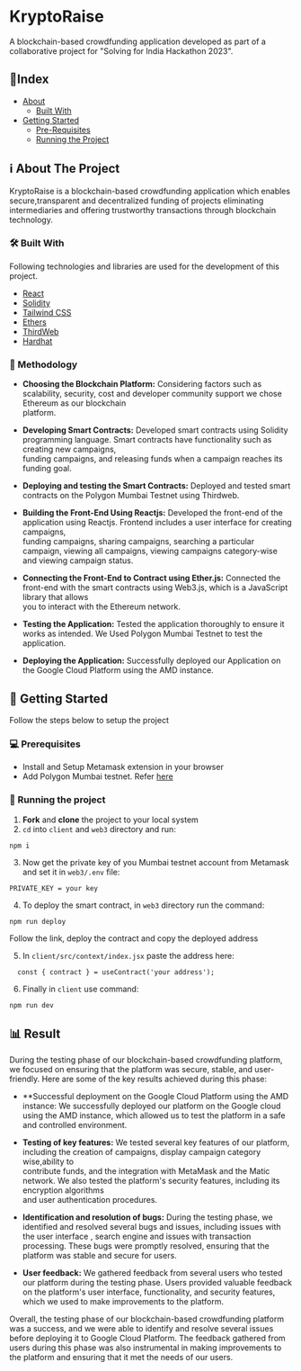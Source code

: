 
# KryptoRaise

 A blockchain-based crowdfunding application developed as part of a collaborative project for "Solving for India
Hackathon 2023".
## 📄Index

- [About](#ℹ️-about-the-project)
  - [Built With](#🛠️-built-with)
- [Getting Started](#📌-getting-started)
  - [Pre-Requisites](#💻-prerequisites)
  - [Running the Project](#🤖-running-the-project)


 ## ℹ️ About The Project

 KryptoRaise is a blockchain-based crowdfunding application which enables secure,transparent and decentralized funding of projects eliminating intermediaries and offering trustworthy transactions through blockchain technology.


### 🛠️ Built With

Following technologies and libraries are used for the development of this project.

- [React](https://reactjs.org/)
- [Solidity](https://soliditylang.org/)
- [Tailwind CSS](https://tailwindcss.com/)
- [Ethers](https://ethers.org/)
- [ThirdWeb](https://thirdweb.com/)
- [Hardhat](https://hardhat.org/)

### 🤔 Methodology

- **Choosing the Blockchain Platform:** Considering factors such as scalability, security, cost and developer community support we chose Ethereum as our blockchain     
  platform.

- **Developing Smart Contracts:** Developed smart contracts using Solidity programming language. Smart contracts have functionality such as creating new campaigns,  
  funding campaigns, and releasing funds when a campaign reaches its funding goal.

- **Deploying and testing the Smart Contracts:** Deployed and tested smart contracts on the Polygon Mumbai Testnet using Thirdweb. 

- **Building the Front-End Using Reactjs:** Developed the front-end of the application using Reactjs. Frontend includes a user interface for creating campaigns,    
  funding 
  campaigns, sharing campaigns, searching a particular campaign, viewing all campaigns,  viewing campaigns category-wise  and viewing campaign status.

- **Connecting the Front-End to Contract using Ether.js:** Connected the front-end with the smart contracts using Web3.js, which is a JavaScript library that allows   
  you to interact with the Ethereum network.

- **Testing the Application:** Tested the application thoroughly to ensure it works as intended. We Used  Polygon Mumbai Testnet to test the application.

- **Deploying the Application:** Successfully deployed our Application on the Google Cloud Platform using the AMD instance.



## 📌 Getting Started

Follow the steps below to setup the project

### 💻 Prerequisites

- Install and Setup Metamask extension in your browser
- Add Polygon Mumbai testnet. Refer [here](https://medium.com/stakingbits/how-to-connect-polygon-mumbai-testnet-to-metamask-fc3487a3871f) 

### 🤖 Running the project


1. **Fork** and **clone** the project to your local system
2.  `cd` into `client` and `web3` directory and run:

```
npm i
```

3. Now get the private key of you Mumbai testnet account from Metamask and set it in `web3/.env` file:
```
PRIVATE_KEY = your key
```
4. To deploy the smart contract, in `web3` directory run the command:
```
npm run deploy
```
Follow the link, deploy the contract and copy the deployed address

5. In `client/src/context/index.jsx` paste the address here:

```
  const { contract } = useContract('your address');
```
6. Finally in `client` use command:
```
npm run dev
```

## 📊 Result
During the testing phase of our blockchain-based crowdfunding platform, we focused on ensuring that the platform was secure, stable, and user-friendly. Here are some of the key results achieved during this phase:

- **Successful deployment on the Google Cloud Platform using the  AMD instance: We successfully deployed our platform on the Google cloud using the AMD instance, which     allowed us to test the platform in a safe and controlled environment.

- **Testing of key features:** We tested several key features of our platform, including the creation of campaigns, display campaign category wise,ability to  
  contribute funds, and the integration with MetaMask and the Matic network. We also tested the platform's security features, including its encryption algorithms  
  and user authentication procedures.

- **Identification and resolution of bugs:** During the testing phase, we identified and resolved several bugs and issues, including issues with the user interface ,     search engine and issues with transaction processing. These bugs were promptly resolved, ensuring that the platform was stable and secure for users.

- **User feedback:** We gathered feedback from several users who tested our platform during the testing phase. Users provided valuable feedback on the platform's user   interface, functionality, and security features, which we used to make improvements to the platform.

Overall, the testing phase of our blockchain-based crowdfunding platform was a success, and we were able to identify and resolve several issues before deploying it to Google Cloud Platform. The feedback gathered from users during this phase was also instrumental in making improvements to the platform and ensuring that it met the needs of our users.








 

 

